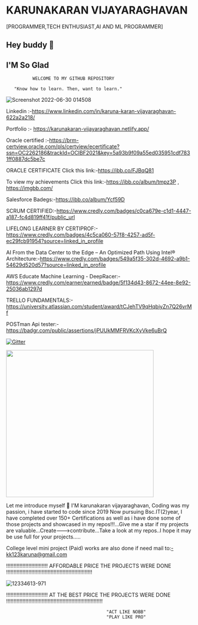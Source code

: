 
# KARUNAKARAN VIJAYARAGHAVAN
[PROGRAMMER,TECH ENTHUSIAST,AI AND ML PROGRAMMER]

## Hey buddy 👋
 
## I'M So Glad

              WELCOME TO MY GITHUB REPOSITORY
       
       "Know how to learn. Then, want to learn."
       
       
   ![Screenshot 2022-06-30 014508](https://user-images.githubusercontent.com/66834895/176536657-b164a4aa-4758-4c1f-9d8f-fe4a2ea3b2f6.jpg)
   
   
      
Linkedin :-https://www.linkedin.com/in/karuna-karan-vijayaraghavan-622a2a218/

Portfolio :- https://karunakaran-vijayaraghavan.netlify.app/

Oracle certified :-https://brm-certview.oracle.com/pls/certview/ecertificate?ssn=OC2262186&trackId=OCIBF2021&key=5a93b9f09a55ed035951cdf7831ff0887dc5be7c

ORACLE CERTIFICATE Click this link:-https://ibb.co/FJBqQ81

To view my achievements Click this link:-https://ibb.co/album/tmpz3P , https://imgbb.com/

Salesforce Badegs:-https://ibb.co/album/Ycf59D

SCRUM CERTIFIED:-https://www.credly.com/badges/c0ca679e-c1d1-4447-a187-fc4d819ff41f/public_url

LIFELONG LEARNER BY CERTIPROF:-https://www.credly.com/badges/4c5ca060-57f8-4257-ad5f-ec29fcb91954?source=linked_in_profile

AI From the Data Center to the Edge – An Optimized Path Using Intel® Architecture:-https://www.credly.com/badges/549a5f35-302d-4692-a9b1-54629d520d57?source=linked_in_profile

AWS Educate Machine Learning - DeepRacer:-https://www.credly.com/earner/earned/badge/5f134d43-8672-44ee-8e92-25036ab1297d

TRELLO FUNDAMENTALS:-https://university.atlassian.com/student/award/tCJehTV9qHqbiyZn7Q26vrMf

POSTman Api tester:-https://badgr.com/public/assertions/jPUUkMMFRVKcXyVke6uBrQ

[![Gitter](https://badges.gitter.im/karunakaran186/community.svg)](https://gitter.im/karunakaran186/community?utm_source=badge&utm_medium=badge&utm_campaign=pr-badge)

<img alt="" width="400" src="https://metrics.lecoq.io/karunakaran186?template=classic&isocalendar=1&languages=1&stars=1&followup=1&people=1&code=1&activity=1&achievements=1&notable=1&discussions=1&lines=1&repositories=1&introduction=1&repositories=100&repositories.batch=100&repositories.forks=false&repositories.affiliations=owner&isocalendar.duration=half-year&languages.limit=8&languages.threshold=0%25&languages.colors=github&languages.sections=most-used&languages.indepth=false&languages.analysis.timeout=15&languages.categories=markup%2C%20programming&languages.recent.categories=markup%2C%20programming&languages.recent.load=300&languages.recent.days=14&stars.limit=4&followup.sections=repositories&followup.indepth=false&people.limit=24&people.identicons=false&people.size=28&people.types=followers%2C%20following&people.shuffle=false&code.lines=12&code.load=100&code.days=3&code.visibility=public&activity.limit=5&activity.load=300&activity.days=14&activity.visibility=all&activity.timestamps=false&activity.filter=all&achievements.threshold=C&achievements.secrets=true&achievements.display=detailed&achievements.limit=0&notable.from=organization&notable.repositories=false&notable.indepth=false&notable.types=commit&discussions.categories=true&discussions.categories.limit=0&introduction.title=true&config.timezone=Asia%2FCalcutta">

Let me introduce myself :slightly_smiling_face:
 I'M karunakaran vijayaraghavan, Coding was my passion, i have started to code since 2019 Now pursuing Bsc.IT(2)year, I have completed over 150+ Certifications as well as i have done some of those projects and showcased in my repos!!!...Give me a star if my projects are valuable...Create--->contribute...Take a look at my repos..I hope it may be use full for your projects.....

 College level mini project (Paid) works are also done if need mail to:-kk123karuna@gmail.com

 !!!!!!!!!!!!!!!!!!!!!!!!!!!! AFFORDABLE PRICE THE PROJECTS WERE DONE !!!!!!!!!!!!!!!!!!!!!!!!!!!!!!!!!!!!!!!!!!!!!!!!!!!!!!!!!!

![12334613-971](https://user-images.githubusercontent.com/66834895/152692348-2665aa94-3995-4f26-8c00-ef7ce54051f7.jpg)






 
 !!!!!!!!!!!!!!!!!!!!!!!!!!!! AT THE BEST PRICE THE PROJECTS WERE DONE !!!!!!!!!!!!!!!!!!!!!!!!!!!!!!!!!!!!!!!!!!!!!!!!!!!!!!!!!!!!!!!!!
 

 


                                          "ACT LIKE NOBB"
                                          "PLAY LIKE PRO"
                                          






